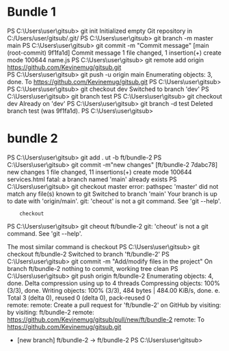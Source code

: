 <h1> Bundle 1</h1>

PS C:\Users\user\gitsub> git init
Initialized empty Git repository in C:/Users/user/gitsub/.git/
PS C:\Users\user\gitsub> git branch -m master main
PS C:\Users\user\gitsub> git commit -m "Commit message"
[main (root-commit) 9f1fa1d] Commit message
 1 file changed, 1 insertion(+)
 create mode 100644 name.js
PS C:\Users\user\gitsub> git remote add origin https://github.com/Kevinemug/gitsub.git    
PS C:\Users\user\gitsub> git push -u origin main
Enumerating objects: 3, done.
To https://github.com/Kevinemug/gitsub.git
PS C:\Users\user\gitsub>
PS C:\Users\user\gitsub> git checkout dev
Switched to branch 'dev'
PS C:\Users\user\gitsub> git branch test
PS C:\Users\user\gitsub> git checkout dev
Already on 'dev'
PS C:\Users\user\gitsub> git branch -d test
Deleted branch test (was 9f1fa1d).
PS C:\Users\user\gitsub> 

<h1>bundle 2</h1>
 
 PS C:\Users\user\gitsub> git add . ut -b ft/bundle-2 
PS C:\Users\user\gitsub> git commit -m"new changes"
[ft/bundle-2 7dabc78] new changes
 1 file changed, 11 insertions(+)
 create mode 100644 services.html
fatal: a branch named 'main' already exists
PS C:\Users\user\gitsub> git checkout master
error: pathspec 'master' did not match any file(s) known to git
Switched to branch 'main'
Your branch is up to date with 'origin/main'.
git: 'cheout' is not a git command. See 'git --help'.

        checkout
PS C:\Users\user\gitsub> git cheout ft/bundle-2
git: 'cheout' is not a git command. See 'git --help'.

The most similar command is
        checkout
PS C:\Users\user\gitsub> git checkout ft/bundle-2
Switched to branch 'ft/bundle-2'
PS C:\Users\user\gitsub> git commit -m "Add/modify files in the project"
On branch ft/bundle-2
nothing to commit, working tree clean
PS C:\Users\user\gitsub> git push origin ft/bundle-2
Enumerating objects: 4, done.
Delta compression using up to 4 threads
Compressing objects: 100% (3/3), done.
Writing objects: 100% (3/3), 484 bytes | 484.00 KiB/s, done.                                                        e.
Total 3 (delta 0), reused 0 (delta 0), pack-reused 0      
remote:
remote: Create a pull request for 'ft/bundle-2' on GitHub by visiting:
by visiting:                                              ft/bundle-2
remote:      https://github.com/Kevinemug/gitsub/pull/new/ft/bundle-2
remote:
To https://github.com/Kevinemug/gitsub.git
 * [new branch]      ft/bundle-2 -> ft/bundle-2
PS C:\Users\user\gitsub>
